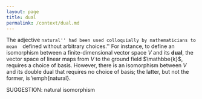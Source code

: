 ```yaml
---
layout: page
title: dual
permalink: /context/dual.md
---
```

The adjective ``natural'' had been used colloquially by mathematicians to mean  ``defined without arbitrary choices.'' For instance, to define an isomorphism between a finite-dimensional vector space $V$ and its **dual**, the vector space of linear maps from $V$ to the ground field $\mathbbe{k}$, requires a choice of basis. However, there is an isomorphism between $V$ and its double dual that requires no choice of basis; the latter, but not the former, is \emph{natural}.

SUGGESTION: natural isomorphism